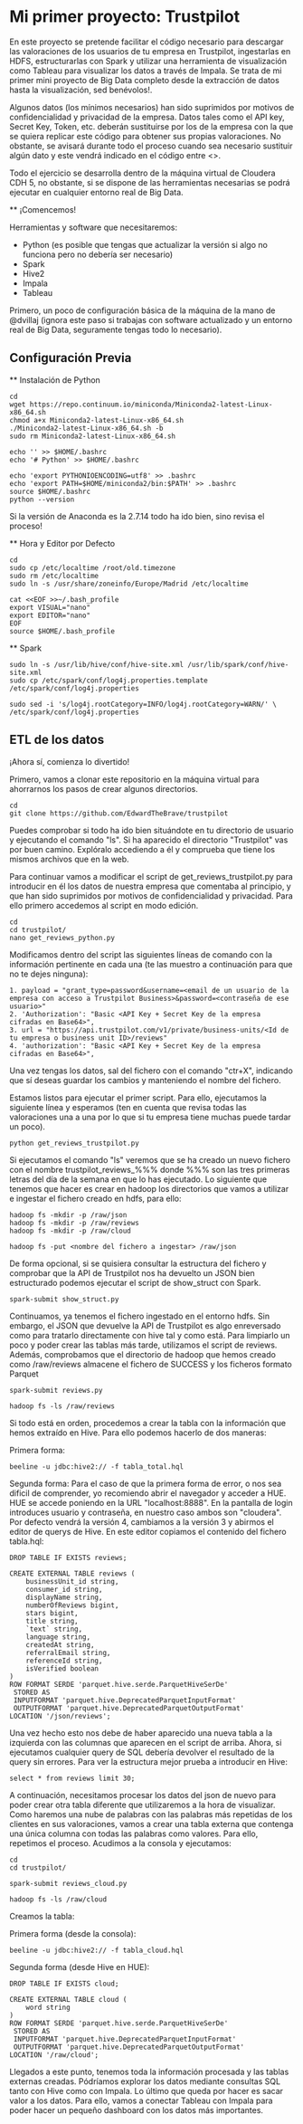 # Mi primer proyecto: Trustpilot

En este proyecto se pretende facilitar el código necesario para descargar las valoraciones de los usuarios de tu empresa en Trustpilot, ingestarlas en HDFS, estructurarlas con Spark y utilizar una herramienta de visualización como Tableau para visualizar los datos a través de Impala. Se trata de mi primer mini proyecto de Big Data completo desde la extracción de datos hasta la visualización, sed benévolos!.

Algunos datos (los mínimos necesarios) han sido suprimidos por motivos de confidencialidad y privacidad de la empresa. Datos tales como el API key, Secret Key, Token, etc. deberán sustituirse por los de la empresa con la que se quiera replicar este código para obtener sus propias valoraciones. No obstante, se avisará durante todo el proceso cuando sea necesario sustituir algún dato y este vendrá indicado en el código entre <>.

Todo el ejercicio se desarrolla dentro de la máquina virtual de Cloudera CDH 5, no obstante, si se dispone de las herramientas necesarias se podrá ejecutar en cualquier entorno real de Big Data.

** ¡Comencemos!

Herramientas y software que necesitaremos:

* Python (es posible que tengas que actualizar la versión si algo no funciona pero no debería ser necesario)
* Spark
* Hive2
* Impala
* Tableau

Primero, un poco de configuración básica de la máquina de la mano de @dvillaj (ignora este paso si trabajas con software actualizado y un entorno real de Big Data, seguramente tengas todo lo necesario).

## Configuración Previa

** Instalación de Python


````
cd
wget https://repo.continuum.io/miniconda/Miniconda2-latest-Linux-x86_64.sh
chmod a+x Miniconda2-latest-Linux-x86_64.sh
./Miniconda2-latest-Linux-x86_64.sh -b
sudo rm Miniconda2-latest-Linux-x86_64.sh

echo '' >> $HOME/.bashrc
echo '# Python' >> $HOME/.bashrc

echo 'export PYTHONIOENCODING=utf8' >> .bashrc
echo 'export PATH=$HOME/miniconda2/bin:$PATH' >> .bashrc
source $HOME/.bashrc
python --version
````

Si la versión de Anaconda es la 2.7.14 todo ha ido bien, sino revisa el proceso!

** Hora y Editor por Defecto

```
cd
sudo cp /etc/localtime /root/old.timezone
sudo rm /etc/localtime
sudo ln -s /usr/share/zoneinfo/Europe/Madrid /etc/localtime

cat <<EOF >>~/.bash_profile
export VISUAL="nano"
export EDITOR="nano"
EOF
source $HOME/.bash_profile
```

** Spark

```
sudo ln -s /usr/lib/hive/conf/hive-site.xml /usr/lib/spark/conf/hive-site.xml
sudo cp /etc/spark/conf/log4j.properties.template /etc/spark/conf/log4j.properties

sudo sed -i 's/log4j.rootCategory=INFO/log4j.rootCategory=WARN/' \
/etc/spark/conf/log4j.properties
```


## ETL de los datos

¡Ahora sí, comienza lo divertido!

Primero, vamos a clonar este repositorio en la máquina virtual para ahorrarnos los pasos de crear algunos directorios. 

```
cd
git clone https://github.com/EdwardTheBrave/trustpilot
```

Puedes comprobar si todo ha ido bien situándote en tu directorio de usuario y ejecutando el comando "ls". Si ha aparecido el directorio "Trustpilot" vas por buen camino. Explóralo accediendo a él y comprueba que tiene los mismos archivos que en la web.

Para continuar vamos a modificar el script de get_reviews_trustpilot.py para introducir en él los datos de nuestra empresa que comentaba al principio, y que han sido suprimidos por motivos de confidencialidad y privacidad. Para ello primero accedemos al script en modo edición.

```
cd
cd trustpilot/
nano get_reviews_python.py
```

Modificamos dentro del script las siguientes líneas de comando con la información pertinente en cada una (te las muestro a continuación para que no te dejes ninguna):

```
1. payload = "grant_type=password&username=<email de un usuario de la empresa con acceso a Trustpilot Business>&password=<contraseña de ese usuario>"
2. 'Authorization': "Basic <API Key + Secret Key de la empresa cifradas en Base64>",
3. url = "https://api.trustpilot.com/v1/private/business-units/<Id de tu empresa o business unit ID>/reviews"
4. 'authorization': "Basic <API Key + Secret Key de la empresa cifradas en Base64>",
```

Una vez tengas los datos, sal del fichero con el comando "ctr+X", indicando que sí deseas guardar los cambios y manteniendo el nombre del fichero.

Estamos listos para ejecutar el primer script. Para ello, ejecutamos la siguiente línea y esperamos (ten en cuenta que revisa todas las valoraciones una a una por lo que si tu empresa tiene muchas puede tardar un poco).

```
python get_reviews_trustpilot.py
```

Si ejecutamos el comando "ls" veremos que se ha creado un nuevo fichero con el nombre trustpilot_reviews_%%% donde %%% son las tres primeras letras del día de la semana en que lo has ejecutado. Lo siguiente que tenemos que hacer es crear en hadoop los directorios que vamos a utilizar e ingestar el fichero creado en hdfs, para ello:

```
hadoop fs -mkdir -p /raw/json
hadoop fs -mkdir -p /raw/reviews
hadoop fs -mkdir -p /raw/cloud

hadoop fs -put <nombre del fichero a ingestar> /raw/json
```

De forma opcional, si se quisiera consultar la estructura del fichero y comprobar que la API de Trustpilot nos ha devuelto un JSON bien estructurado podemos ejecutar el script de show_struct con Spark.

```
spark-submit show_struct.py
```

Continuamos, ya tenemos el fichero ingestado en el entorno hdfs. Sin embargo, el JSON que devuelve la API de Trustpilot es algo enreversado como para tratarlo directamente con hive tal y como está. Para limpiarlo un poco y poder crear las tablas más tarde, utilizamos el script de reviews. Además, comprobamos que el directorio de hadoop que hemos creado como /raw/reviews almacene el fichero de SUCCESS y los ficheros formato Parquet 

```
spark-submit reviews.py

hadoop fs -ls /raw/reviews
```

Si todo está en orden, procedemos a crear la tabla con la información que hemos extraído en Hive. Para ello podemos hacerlo de dos maneras:

Primera forma:
```
beeline -u jdbc:hive2:// -f tabla_total.hql
```

Segunda forma: Para el caso de que la primera forma de error, o nos sea dificil de comprender, yo recomiendo abrir el navegador y acceder a HUE. HUE se accede poniendo en la URL "localhost:8888". En la pantalla de login introduces usuario y contraseña, en nuestro caso ambos son "cloudera". Por defecto vendrá la versión 4, cambiamos a la versión 3 y abirmos el editor de querys de Hive. En este editor copiamos el contenido del fichero tabla.hql:

```
DROP TABLE IF EXISTS reviews;

CREATE EXTERNAL TABLE reviews (
    businessUnit_id string,
    consumer_id string,
    displayName string,
    numberOfReviews bigint,
    stars bigint,
    title string,
    `text` string,
    language string,
    createdAt string,
    referralEmail string,
    referenceId string,
    isVerified boolean
)
ROW FORMAT SERDE 'parquet.hive.serde.ParquetHiveSerDe'
 STORED AS
 INPUTFORMAT 'parquet.hive.DeprecatedParquetInputFormat'
 OUTPUTFORMAT 'parquet.hive.DeprecatedParquetOutputFormat'
LOCATION '/json/reviews';
```

Una vez hecho esto nos debe de haber aparecido una nueva tabla a la izquierda con las columnas que aparecen en el script de arriba. Ahora, si ejecutamos cualquier query de SQL debería devolver el resultado de la query sin errores. Para ver la estructura mejor prueba a introducir en Hive:

```
select * from reviews limit 30;
```

A continuación, necesitamos procesar los datos del json de nuevo para poder crear otra tabla diferente que utilizaremos a la hora de visualizar. Como haremos una nube de palabras con las palabras más repetidas de los clientes en sus valoraciones, vamos a crear una tabla externa que contenga una única columna con todas las palabras como valores. Para ello, repetimos el proceso. Acudimos a la consola y ejecutamos:

```
cd
cd trustpilot/

spark-submit reviews_cloud.py

hadoop fs -ls /raw/cloud
```

Creamos la tabla:

Primera forma (desde la consola):
```
beeline -u jdbc:hive2:// -f tabla_cloud.hql
```

Segunda forma (desde Hive en HUE):
```
DROP TABLE IF EXISTS cloud;

CREATE EXTERNAL TABLE cloud (
    word string
)
ROW FORMAT SERDE 'parquet.hive.serde.ParquetHiveSerDe'
 STORED AS
 INPUTFORMAT 'parquet.hive.DeprecatedParquetInputFormat'
 OUTPUTFORMAT 'parquet.hive.DeprecatedParquetOutputFormat'
LOCATION '/raw/cloud';
```

Llegados a este punto, tenemos toda la información procesada y las tablas externas creadas. Pódríamos explorar los datos mediante consultas SQL tanto con Hive como con Impala. Lo último que queda por hacer es sacar valor a los datos. Para ello, vamos a conectar Tableau con Impala para poder hacer un pequeño dashboard con los datos más importantes.